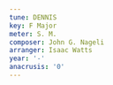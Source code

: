 ```yaml
---
tune: DENNIS
key: F Major
meter: S. M.
composer: John G. Nageli
arranger: Isaac Watts
year: '-'
anacrusis: '0'
---
```

